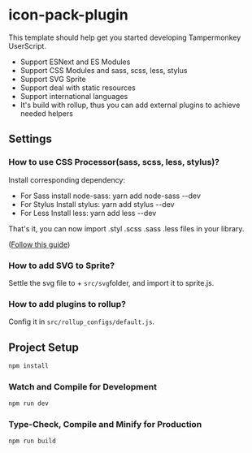 # icon-pack-plugin

This template should help get you started developing Tampermonkey UserScript.

- Support ESNext and ES Modules
- Support CSS Modules and sass, scss, less, stylus
- Support SVG Sprite
- Support deal with static resources
- Support international languages
- It's build with rollup, thus you can add external plugins to achieve needed helpers

## Settings

### How to use CSS Processor(sass, scss, less, stylus)?

Install corresponding dependency:

- For Sass install node-sass: yarn add node-sass --dev
- For Stylus Install stylus: yarn add stylus --dev
- For Less Install less: yarn add less --dev

That's it, you can now import .styl .scss .sass .less files in your library.

([Follow this guide](https://www.npmjs.com/package/rollup-plugin-postcss/v/2.4.1#with-sassstylusless))

### How to add SVG to Sprite?

Settle the svg file to + `src/svg`folder, and import it to sprite.js.

### How to add plugins to rollup?

Config it in `src/rollup_configs/default.js`.

## Project Setup

```sh
npm install
```

### Watch and Compile for Development

```sh
npm run dev
```

### Type-Check, Compile and Minify for Production

```sh
npm run build
```
